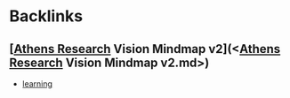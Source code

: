 
# Backlinks
## [[Athens Research](<[Athens Research.md>) Vision Mindmap v2](<[Athens Research](<Athens Research.md>) Vision Mindmap v2.md>)
- [learning](<learning.md>)

